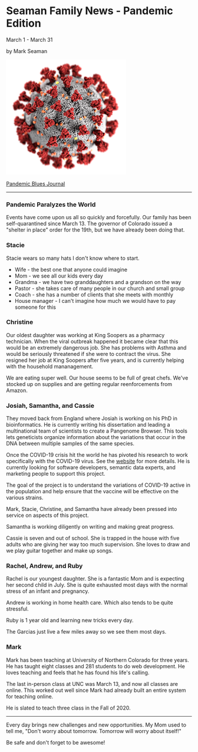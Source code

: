 # Seaman Family News - Pandemic Edition

March 1 - March 31

by Mark Seaman

![](img/coronavirus.png)

[Pandemic Blues Journal](Index)

---


### Pandemic Paralyzes the World

Events have come upon us all so quickly and forcefully.  Our family has been self-quarantined since
March 13.   The governor of Colorado issued a "shelter in place" order for the 19th, but we have 
already been doing that.


### Stacie

Stacie wears so many hats I don't know where to start.

* Wife - the best one that anyone could imagine
* Mom - we see all our kids every day
* Grandma - we have two granddaughters and a grandson on the way
* Pastor - she takes care of many people in our church and small group
* Coach - she has a number of clients that she meets with monthly
* House manager - I can't imagine how much we would have to pay someone for this


### Christine

Our oldest daughter was working at King Soopers as a pharmacy technician. When the viral outbreak 
happened it became clear that this would be an extremely dangerous job.  She has problems with 
Asthma and would be seriously threatened if she were to contract the virus.  She resigned her job at
King Soopers after five years, and is currently helping with the household mananagement.

We are eating super well.  Our house seems to be full of great chefs. We've stocked up on supplies and
are getting regular reenforcements from Amazon.


### Josiah, Samantha, and Cassie

They moved back from England where Josiah is working on his PhD in bioinformatics. He is currently 
writing his dissertation and leading a multinational team of scientists to create a Pangenome Browser.
This tools lets geneticists organize information about the variations that occur in the DNA between 
multiple samples of the same species.

Once the COVID-19 crisis hit the world he has pivoted his research to work specifically with the 
COVID-19 virus. See the [website](https://graph-genome.github.io/)  for more details. He is currently
looking for software developers, semantic data experts, and marketing people to support this project.

The goal of the project is to understand the variations of COVID-19 active in the population 
and help ensure that the vaccine will be effective on the various strains.

Mark, Stacie, Christine, and Samantha have already been pressed into service on aspects of this project.

Samantha is working diligently on writing and making great progress.

Cassie is seven and out of school.  She is trapped in the house with five adults who are giving her
way too much supervision. She loves to draw and we play guitar together and make up songs.


### Rachel, Andrew, and Ruby

Rachel is our youngest daughter.  She is a fantastic Mom and is expecting her second child in July.
She is quite exhausted most days with the normal stress of an infant and pregnancy. 

Andrew is working in home health care.  Which also tends to be quite stressful. 

Ruby is 1 year old and learning new tricks every day. 

The Garcias just live a few miles away so we see them most days.


### Mark

Mark has been teaching at University of Northern Colorado for three years.  He has taught eight 
classes and 281 students to do web development.  He loves teaching and feels that he has found his 
life's calling.

The last in-person class at UNC was March 13, and now all classes are online.  This worked out well
since Mark had already built an entire system for teaching online.

He is slated to teach three class in the Fall of 2020.

---

Every day brings new challenges and new opportunities.  My Mom used to tell me, 
"Don't worry about tomorrow. Tomorrow will worry about itself!"

Be safe and don't forget to be awesome!

